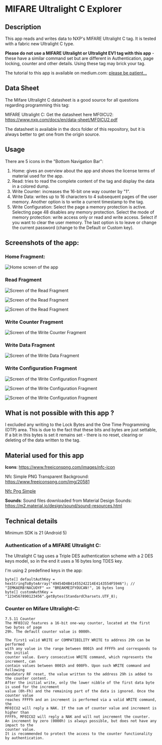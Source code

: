 # MIFARE Ultralight C Explorer

## Description

This app reads and writes data to NXP's MIFARE Ultralight C tag. It is tested with a fabric new Ultralight C type.

**Please do not use a MIFARE Ultralight or Ultralight EV1 tag with this app** - these have a similar command set but are different 
in Authentication, page locking, counter and other details. Using these tag may brick your tag.

The tutorial to this app is available on medium.com: [please be patient...](https://medium.com/@androidcrypto/explore-a-mifare-ultralight-c-nfc-tag-android-java-e6408b1030cf)

## Data Sheet

The Mifare Ultralight C datasheet is a good source for all questions regarding programming this tag:

MIFARE Ultralight C: Get the datasheet here MF0ICU2: https://www.nxp.com/docs/en/data-sheet/MF0ICU2.pdf

The datasheet is available in the docs folder of this repository, but it is always better to get one from the origin source.

## Usage

There are 5 icons in the "Bottom Navigation Bar":

1) Home: gives an overview about the app and shows the license terms of material used for the app.
2) Read: tries to read the complete content of the tag and display the data in a colored dump.
3) Write Counter: increases the 16-bit one way counter by "1".
4) Write Data: writes up to 16 characters to 4 subsequent pages of the user memory. Another option is to write a current timestamp to the tag.
5) Write Configuration: Select the page a memory protection is active. Selecting page 48 disables any memory protection. Select the mode of memory protection: write access only or read and write access. Select if you want to clear the user memory. The last option is to leave or change the current password (change to the Default or Custom key).

## Screenshots of the app:

### Home Fragment:

![Home screen of the app](screenshots/small/app_home_01.png)

### Read Fragment

![Screen of the Read Fragment](screenshots/small/app_read_01.png)

![Screen of the Read Fragment](screenshots/small/app_read_02.png)

![Screen of the Read Fragment](screenshots/small/app_read_03.png)

### Write Counter Fragment

![Screen of the Write Counter Fragment](screenshots/small/app_write_counter_01.png)

### Write Data Fragment

![Screen of the Write Data Fragment](screenshots/small/app_write_data_01.png)

### Write Configuration Fragment

![Screen of the Write Configuration Fragment](screenshots/small/app_write_configuration_01.png)

![Screen of the Write Configuration Fragment](screenshots/small/app_write_configuration_02.png)

![Screen of the Write Configuration Fragment](screenshots/small/app_write_configuration_03.png)

## What is not possible with this app ?

I excluded any writing to the Lock Bytes and the One Time Programming (OTP) area. This is due to the fact that 
these bits and bytes are just settable, If a bit in this bytes is set it remains set - there is no reset, 
clearing or deleting of the data written to the tag.

## Material used for this app

**Icons**: https://www.freeiconspng.com/images/nfc-icon

Nfc Simple PNG Transparent Background: https://www.freeiconspng.com/img/20581

<a href="https://www.freeiconspng.com/img/20581">Nfc Png Simple</a>

**Sounds**: Sound files downloaded from Material Design Sounds: https://m2.material.io/design/sound/sound-resources.html 

## Technical details

Minimum SDK is 21 (Android 5)

### Authentication of a MIFARE Ultralight C:

The Ultralight C tag uses a Triple DES authentication scheme with a 2 DES keys model, so in the end it uses a 16 bytes long TDES key. 

I'm using 2 predefined keys in the app:

```plaintext
byte[] defaultAuthKey = hexStringToByteArray("49454D4B41455242214E4143554F5946"); // "IEMKAERB!NACUOYF" => "BREAKMEIFYOUCAN!", 16 bytes long
byte[] customAuthKey = "1234567890123456".getBytes(StandardCharsets.UTF_8);
```

### Counter on Mifare Ultralight-C:
```plaintext
7.5.11 Counter
The MF0ICU2 features a 16-bit one-way counter, located at the first two bytes of page 
29h. The default counter value is 0000h.

The first1 valid WRITE or COMPATIBILITY WRITE to address 29h can be performed
with any value in the range between 0001h and FFFFh and corresponds to the initial
counter value. Every consecutive WRITE command, which represents the increment, can
contain values between 0001h and 000Fh. Upon such WRITE command and following
mandatory RF reset, the value written to the address 29h is added to the counter content.
After the initial write, only the lower nibble of the first data byte is used for the increment
value (0h-Fh) and the remaining part of the data is ignored. Once the counter value
reaches FFFFh and an increment is performed via a valid WRITE command, the
MF0ICU2 will reply a NAK. If the sum of counter value and increment is higher than
FFFFh, MF0ICU2 will reply a NAK and will not increment the counter.
An increment by zero (0000h) is always possible, but does not have any impact to the
counter value.
It is recommended to protect the access to the counter functionality by authentication.
```
